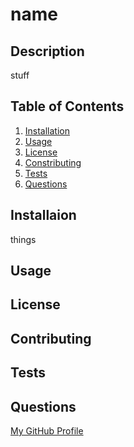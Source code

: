 # name
  ## Description
  stuff
  ## Table of Contents

  1. [Installation](#Installation)
  2. [Usage](#Usage)
  3. [License](#License)
  4. [Constributing](#Contributing)
  5. [Tests](#Tests)
  6. [Questions](#Questions)

  ## Installaion
  things
  ## Usage

  ## License

  ## Contributing

  ## Tests

  ## Questions
  [My GitHub Profile](https://github.com/person)
